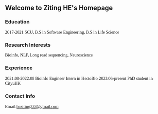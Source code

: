 ## Welcome to Ziting HE's Homepage 
### Education
<font face=Times New Roman>2017-2021  SCU, B.S in Software Engineering, B.S in Life Science</font>

### Research Interests
<font face=Times New Roman>Bioinfo, NLP, Long read sequencing, Neuroscience</font>

### Experience
<font face=Times New Roman>2021.08-2022.08 Bioinfo Engineer Intern in HectoBio</font>
<font face=Times New Roman>2023.06-present PhD student in CityuHK</font>

### Contact Info
<font face=Times New Roman>Email:heziting233@gmail.com</font>
